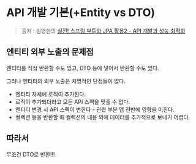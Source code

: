 API 개발 기본(+Entity vs DTO)
==
> 출처 : 김영한의 [실전! 스프링 부트와 JPA 활용2 - API 개발과 성능 최적화](https://www.inflearn.com/course/스프링부트-JPA-API개발-성능최적화/dashboard)

엔티티 외부 노출의 문제점
--
엔티티를 직접 반환할 수도 있고, DTO 등에 넣어서 반환할 수도 있다.

그러나 엔티티의 외부 노출은 치명적인 단점들이 많다.
- 엔티티 자체에 로직이 추가된다.
- 로직이 추가되더라고 모든 API 스펙을 맞출 수 없다.
- 엔티티 변경 시 API 스펙이 변한다 - 관련 부분 앱 전반에 영향을 미친다.
- 컬렉션 등을 반환할 때 컬렉션의 내용 외에 데이터를 추가적으로 보내기 어렵다.

따라서
--
무조건 DTO로 반환!!!